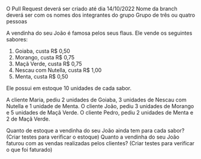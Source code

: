 O Pull Request deverá ser criado até dia 14/10/2022
Nome da branch deverá ser com os nomes dos integrantes do grupo
Grupo de três ou quatro pessoas

A vendinha do seu João é famosa pelos seus flaus. Ele vende os seguintes sabores:
1. Goiaba, custa R$ 0,50
2. Morango, custa R$ 0,75
3. Maçã Verde, custa R$ 0,75
4. Nescau com Nutella, custa R$ 1,00
5. Menta, custa R$ 0,50

Ele possui em estoque 10 unidades de cada sabor.

A cliente Maria, pediu 2 unidades de Goiaba, 3 unidades de Nescau com Nutella e 1 unidade de Menta.
O cliente João, pediu 3 unidades de Morango e 5 unidades de Maçã Verde.
O cliente Pedro, pediu 2 unidades de Menta e 2 de Maçã Verde.

Quanto de estoque a vendinha do seu João ainda tem para cada sabor? (Criar testes para verificar o estoque)
Quanto a vendinha do seu João faturou com as vendas realizadas pelos clientes? (Criar testes para verificar o que foi faturado)
